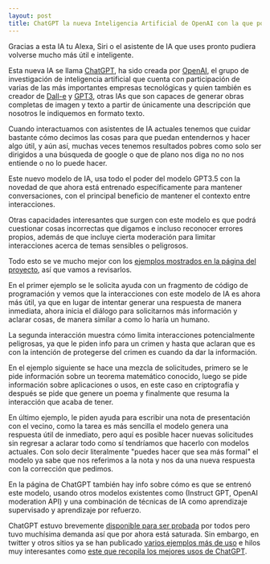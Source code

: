 ```yaml
---  
layout: post  
title: ChatGPT la nueva Inteligencia Artificial de OpenAI con la que podremos tener conversaciones avanzadas.
---
```


Gracias a esta IA tu Alexa, Siri o el asistente de IA que uses pronto pudiera volverse mucho más útil e inteligente.
  
Esta nueva IA se llama [ChatGPT](https://openai.com/blog/chatgpt/), ha sido creada por [OpenAI](https://openai.com/), el grupo de investigación de inteligencia artificial que cuenta con participación de varias de las más importantes empresas tecnológicas y quien también es creador de [Dall-e](https://openai.com/dall-e-2/) y [GPT3](https://openai.com/api/), otras IAs que son capaces de generar obras completas de imagen y texto a partir de únicamente una descripción que nosotros le indiquemos en formato texto.

Cuando interactuamos con asistentes de IA actuales tenemos que cuidar bastante cómo decimos las cosas para que puedan entendernos y hacer algo útil, y aún así, muchas veces tenemos resultados pobres como solo ser dirigidos a una búsqueda de google o que de plano nos diga no no nos entiende o no lo puede hacer.

Este nuevo modelo de IA, usa todo el poder del modelo GPT3.5 con la novedad de que ahora está entrenado específicamente para mantener conversaciones, con el principal beneficio de mantener el contexto entre interacciones.

Otras capacidades interesantes que surgen con este modelo es que podrá cuestionar cosas incorrectas que digamos e incluso reconocer errores propios, además de que incluye cierta moderación para limitar interacciones acerca de temas sensibles o peligrosos.

Todo esto se ve mucho mejor con los [ejemplos mostrados en la página del proyecto](https://openai.com/blog/chatgpt/#samples), así que vamos a revisarlos.

En el primer ejemplo se le solicita ayuda con un fragmento de código de programación y vemos que la interacciones con este modelo de IA es ahora más útil, ya que en lugar de intentar generar una respuesta de manera inmediata, ahora inicia el diálogo para solicitarnos más información y aclarar cosas, de manera similar a como lo haría un humano.

La segunda interacción muestra cómo limita interacciones potencialmente peligrosas, ya que le piden info para un crimen y hasta que aclaran que es con la intención de protegerse del crimen es cuando da dar la información.

En el ejemplo siguiente se hace una mezcla de solicitudes, primero se le pide información sobre un teorema matemático conocido, luego se pide información sobre aplicaciones o usos, en este caso en criptografía y después se pide que genere un poema y finalmente que resuma la interacción que acaba de tener.

En último ejemplo, le piden ayuda para escribir una nota de presentación con el vecino, como la tarea es más sencilla el modelo genera una respuesta útil de inmediato, pero aquí es posible hacer nuevas solicitudes sin regresar a aclarar todo como sí tendríamos que hacerlo con modelos actuales. Con solo decir literalmente "puedes hacer que sea más formal" el modelo ya sabe que nos referimos a la nota y nos da una nueva respuesta con la corrección que pedimos.

En la página de ChatGPT también hay info sobre cómo es que se entrenó este modelo, usando otros modelos existentes como (Instruct GPT, OpenAI moderation API) y una combinación de técnicas de IA como aprendizaje supervisado y aprendizaje por refuerzo.

ChatGPT estuvo brevemente [disponible para ser probada](https://chat.openai.com/auth/login) por todos pero tuvo muchísima demanda así que por ahora está saturada. Sin embargo, en twitter y otros sitios ya se han publicado [varios ejemplos más de uso](https://twitter.com/search?q=chatgpt&src=typed_query) e hilos muy interesantes como [este que recopila los mejores usos de ChatGPT](https://twitter.com/bentossell/status/1598269692082151424).
